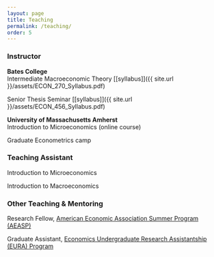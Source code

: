 ```yaml
---
layout: page
title: Teaching
permalink: /teaching/
order: 5
---
```


### **Instructor**
**Bates College** <br>
Intermediate Macroeconomic Theory [[syllabus]]({{ site.url }}/assets/ECON_270_Syllabus.pdf)

Senior Thesis Seminar [[syllabus]]({{ site.url }}/assets/ECON_456_Syllabus.pdf)

**University of Massachusetts Amherst** <br>
Introduction to Microeconomics (online course)

Graduate Econometrics camp

### **Teaching Assistant**
Introduction to Microeconomics

Introduction to Macroeconomics

### **Other Teaching & Mentoring**
Research Fellow, [American Economic Association Summer Program (AEASP)](https://www.aeaweb.org/about-aea/committees/aeasp)

Graduate Assistant, [Economics Undergraduate Research Assistantship (EURA) Program](https://www.umass.edu/economics/undergraduate/opportunities/economics-undergraduate-research-assistantships-eura)
